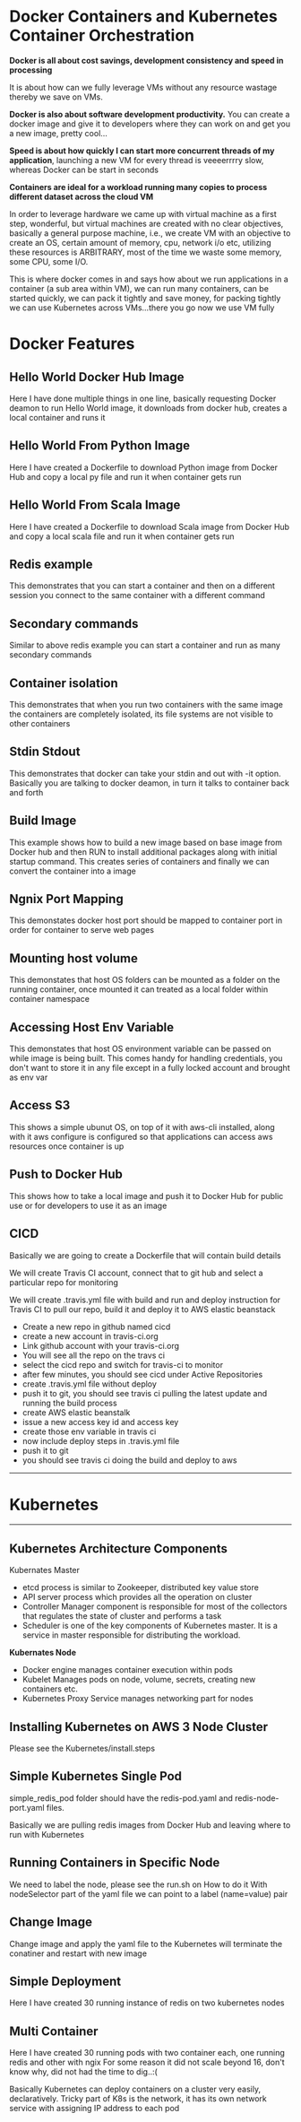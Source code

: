 # Docker Containers and Kubernetes Container Orchestration

**Docker is all about cost savings, development consistency and speed in processing** 

It is about how can we fully leverage VMs without any resource wastage thereby we save on VMs. 

**Docker is also about software development productivity.** You can create a docker image and give it to developers where they can work on and get you a new image, pretty cool...

**Speed is about how quickly I can start more concurrent threads of my application**, launching a new VM for every thread is veeeerrrry slow, whereas Docker can be start in seconds

**Containers are ideal for a workload running many copies to process different dataset across the cloud VM**

In order to leverage hardware we came up with virtual machine as a first step, wonderful, but virtual machines are created with no clear objectives, basically a general purpose machine, i.e., we create VM with an objective to create an OS, certain amount of memory, cpu, network i/o etc, utilizing these resources is ARBITRARY, most of the time we waste some memory, some CPU, some I/O. 

This is where docker comes in and says how about we run applications in a container (a sub area within VM), we can run many containers, can be started quickly, we can pack it tightly and save money, for packing tightly we can use Kubernetes across VMs...there you go now we use VM fully


# Docker Features 

## Hello World Docker Hub Image 
Here I have done multiple things in one line, basically requesting Docker deamon to run Hello World image, it downloads from docker hub, creates a local container and runs it

## Hello World From Python Image
Here I have created a Dockerfile to download Python image from Docker Hub and copy a local py file and run it when container gets run

## Hello World From Scala Image
Here I have created a Dockerfile to download Scala image from Docker Hub and copy a local scala file and run it when container gets run

## Redis example
This demonstrates that you can start a container and then on a different session you connect to the same container with a different command

## Secondary commands 
Similar to above redis example you can start a container and run as many secondary commands 

## Container isolation 
This demonstrates that when you run two containers with the same image the containers are completely isolated, its file systems are not visible to other containers 

## Stdin Stdout
This demonstrates that docker can take your stdin and out with -it option. Basically you are talking to docker deamon, in turn it talks to container back and forth

## Build Image 
This example shows how to build a new image based on base image from Docker hub and then RUN to install additional packages along with initial startup command. This creates series of containers and finally we can convert the container into a image

## Ngnix Port Mapping
This demonstates docker host port should be mapped to container port in order for container to serve web pages

## Mounting host volume
This demonstates that host OS folders can be mounted as a folder on the running container, once mounted it can treated as a local folder within container namespace

## Accessing Host Env Variable
This demonstates that host OS environment variable can be passed on while image is being built. This comes handy for handling credentials, you don't want to store it in any file except in a fully locked account and brought as env var

## Access S3
This shows a simple ubunut OS, on top of it with aws-cli installed, along with it aws configure is configured so that applications can access aws resources once container is up

## Push to Docker Hub
This shows how to take a local image and push it to Docker Hub for public use or for developers to use it as an image

## CICD
Basically we are going to create a Dockerfile that will contain build details

We will create Travis CI account, connect that to git hub and select a particular repo for monitoring

We will create .travis.yml file with build and run and deploy instruction for Travis CI to pull our repo, build it and deploy it to AWS elastic beanstack

- Create a new repo in github named cicd 
- create a new account in travis-ci.org 
- Link github account with your travis-ci.org 
- You will see all the repo on the travs ci 
- select the cicd repo and switch for travis-ci to monitor 
- after few minutes, you should see cicd under Active Repositories 
- create .travis.yml file  without deploy 
- push it to git, you should see travis ci pulling the latest update and running the build process 
- create AWS elastic beanstalk 
- issue a new access key id and access key 
- create those env variable in travis ci 
- now include deploy steps in .travis.yml file 
- push it to git 
- you should see travis ci doing the build and deploy to aws

------------------------------------------------------------------------------------------------------------------------------------------------------------------
# Kubernetes
------------------------------------------------------------------------------------------------------------------------------------------------------------------
## Kubernetes Architecture Components
Kubernates Master
- etcd process is similar to Zookeeper, distributed key value store
- API server process which provides all the operation on cluster
- Controller Manager component is responsible for most of the collectors that regulates the state of cluster and performs a task
- Scheduler is one of the key components of Kubernetes master. It is a service in master responsible for distributing the workload.

**Kubernates Node**
- Docker engine manages container execution within pods
- Kubelet Manages pods on node, volume, secrets, creating new containers etc.
- Kubernetes Proxy Service manages networking part for nodes


## Installing Kubernetes on AWS 3 Node Cluster
Please see the Kubernetes/install.steps

## Simple Kubernetes Single Pod
simple_redis_pod folder should have the redis-pod.yaml and redis-node-port.yaml files. 

Basically we are pulling redis images from Docker Hub and leaving where to run with Kubernetes

## Running Containers in Specific Node
We need to label the node, please see the run.sh on How to do it
With nodeSelector part of the yaml file we can point to a label (name=value) pair 

## Change Image
Change image and apply the yaml file to the Kubernetes will terminate the conatiner and restart with new image

## Simple Deployment
Here I have created 30 running instance of redis on two kubernetes nodes

## Multi Container 
Here I have created 30 running pods with two container each, one running redis and other with ngix
For some reason it did not scale beyond 16, don't know why, did not had the time to dig..:(

Basically Kubernetes can deploy containers on a cluster very easily, declaratively. Tricky part of K8s is the network, it has its own network service with assigning IP address to each pod
